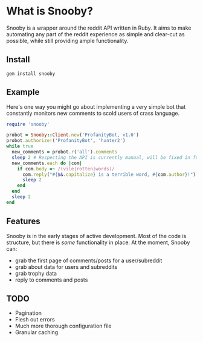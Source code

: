 # What is Snooby?
Snooby is a wrapper around the reddit API written in Ruby. It aims to make automating any part of the reddit experience as simple and clear-cut as possible, while still providing ample functionality.

## Install
    gem install snooby

## Example

Here's one way you might go about implementing a very simple bot that constantly monitors new comments to scold users of crass language.

```ruby
require 'snooby'

probot = Snooby::Client.new('ProfanityBot, v1.0')
probot.authorize!('ProfanityBot', 'hunter2')
while true
  new_comments = probot.r('all').comments
  sleep 2 # Respecting the API is currently manual, will be fixed in future.
  new_comments.each do |com|
    if com.body =~ /(vile|rotten|words)/
      com.reply("#{$&.capitalize} is a terrible word, #{com.author}!")
      sleep 2
    end
  end
  sleep 2
end
```
## Features

Snooby is in the early stages of active development. Most of the code is structure, but there is *some* functionality in place. At the moment, Snooby can:

* grab the first page of comments/posts for a user/subreddit
* grab about data for users and subreddits
* grab trophy data
* reply to comments and posts

## TODO

* Pagination
* Flesh out errors
* Much more thorough configuration file
* Granular caching